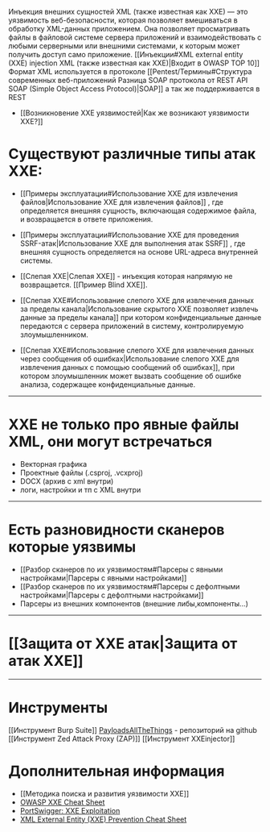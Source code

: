 
Инъекция внешних сущностей XML (также известная как XXE) — это уязвимость веб-безопасности, которая позволяет вмешиваться в обработку XML-данных приложением. Она позволяет просматривать файлы в файловой системе сервера приложений и взаимодействовать с любыми серверными или внешними системами, к которым может получить доступ само приложение.
[[Инъекции#XML external entity (XXE) injection XML (также известная как XXE)|Входит в OWASP TOP 10]] Формат XML используется в протоколе [[Pentest/Термины#Структура современных веб-приложений Разница SOAP протокола от REST API SOAP (Simple Object Access Protocol)|SOAP]] а так же поддерживается в REST

- [[Возникновение XXE уязвимостей|Как же возникают уязвимости XXE?]]

# Существуют различные типы атак XXE:
- [[Примеры эксплуатации#Использование XXE для извлечения файлов|Использование XXE для извлечения файлов]] , где определяется внешняя сущность, включающая содержимое файла, и возвращается в ответе приложения.

- [[Примеры эксплуатации#Использование XXE для проведения SSRF-атак|Использование XXE для выполнения атак SSRF]] , где внешняя сущность определяется на основе URL-адреса внутренней системы.

- [[Слепая XXE|Слепая XXE]] - инъекция которая напрямую не возвращается. [[Пример Blind XXE]].

- [[Слепая XXE#Использование слепого XXE для извлечения данных за пределы канала|Использование скрытого XXE позволяет извлечь данные за пределы канала]] при котором конфиденциальные данные передаются с сервера приложений в систему, контролируемую злоумышленником. 

- [[Слепая XXE#Использование слепого XXE для извлечения данных через сообщения об ошибках|Использование слепого XXE для извлечения данных с помощью сообщений об ошибках]], при котором злоумышленник может вызвать сообщение об ошибке анализа, содержащее конфиденциальные данные.

----
# XXE не только про явные файлы XML, они могут встречаться

- Векторная графика
- Проектные файлы (.csproj, .vcxproj)
- DOCX (архив с xml внутри)
- логи, настройки и тп с XML внутри

----

# Есть разновидности сканеров которые уязвимы
- [[Разбор сканеров по их уязвимостям#Парсеры с явными настройками|Парсеры с явными настройками]]
- [[Разбор сканеров по их уязвимостям#Парсеры с дефолтными настройками|Парсеры с дефолтными настройками]]
- Парсеры из внешних компонентов (внешние либы,компоненты...)

---

# [[Защита от XXE атак|Защита от атак XXE]]

----

# Инструменты
[[Инструмент Burp Suite]]
[PayloadsAllTheThings](https://github.com/swisskyrepo/PayloadsAllTheThings/tree/master/XXE%20Injection) - репозиторий на github
[[Инструмент Zed Attack Proxy (ZAP)]]
[[Инструмент XXEinjector]]

# Дополнительная информация

- [[Методика поиска и развития уязвимости XXE]]
- [OWASP XXE Cheat Sheet](https://owasp.org/www-community/vulnerabilities/XML_External_Entity_(XXE)_Processing)
- [PortSwigger: XXE Exploitation](https://portswigger.net/web-security/xxe)
- [XML External Entity (XXE) Prevention Cheat Sheet](https://cheatsheetseries.owasp.org/cheatsheets/XML_External_Entity_Prevention_Cheat_Sheet.html)